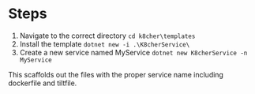 # Steps
1) Navigate to the correct directory `cd k8cher\templates`
2) Install the template `dotnet new -i .\K8cherService\`
3) Create a new service named MyService `dotnet new K8cherService -n MyService`

This scaffolds out the files with the proper service name including dockerfile and tiltfile.